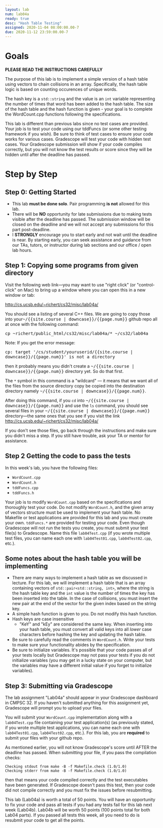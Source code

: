 ```yaml
---
layout: lab
num: lab04a
ready: true
desc: "Hash Table Testing"
assigned: 2020-11-04 08:00:00.00-7
due: 2020-11-12 23:59:00.00-7
---
```




# Goals

<b>PLEASE READ THE INSTRUCTIONS CAREFULLY</b>

The purpose of this lab is to implement a simple version of a hash table using vectors to chain collisions in an array. Specifically, the hash table logic is based on counting occurences of unique words.

The hash key is a `std::string` and the value is an `int` variable representing the number of times that word has been added to the hash table. The size of the hash table and the hash function is given - your goal is to complete the WordCount.cpp functions following the specifications.

This lab is different than previous labs since no test cases are provided. Your job is to test your code using our tddFuncs (or some other testing framework if you wish). Be sure to think of test cases to ensure your code works for various cases. Gradescope will test your code with hidden test cases. Your Gradescope submission will show if your code compiles correctly, but you will not know the test results or score since they will be hidden until after the deadline has passed.

# Step by Step 

## Step 0: Getting Started

* This lab <b>must be done solo</b>. Pair programming <b>is not</b> allowed for this lab.
* There will be <b>NO</b> opportunity for late submissions due to making tests visible after the deadline has passed. The submission window will be closed on the deadline and we will not accept any submissions for this part post-deadline.
* I <b>STRONGLY</b> encourage you to start early and not wait until the deadline is near. By starting early, you can seek assistance and guidance from our TAs, tutors, or instructor during lab sections and our office / open lab hours.

## Step 1: Copying some programs from given directory 

Visit the following web link—you may want to use "right click" (or "control-click" on Mac) to bring up a window where you can open this in a new window or tab:

<http://cs.ucsb.edu/~richert/cs32/misc/lab04a/>

You should see a listing of several C++ files. We are going to copy those into your<tt>~/{{site.course | downcase}}/{{page.num}}</tt> github repo all at once with the following command:

<div>
<tt>cp ~richert/public_html/cs32/misc/lab04a/* ~/cs32/lab04a</tt>
</div>

Note: If you get the error message:

<div>
<tt>cp: target '/cs/student/youruserid/{{site.course | downcase}}/{{page.num}}' is not a directory</tt>
</div>

then it probably means you didn't create a <tt>~/{{site.course | downcase}}/{{page.num}}</tt> directory yet. So do that first.

The `*` symbol in this command is a "wildcard" — it means that we want all of the files from the source directory copy be copied into the destination directory namely <tt>~/{{site.course | downcase}}/{{page.num}}</tt>.

After doing this command, if you `cd` into <tt>~/{{site.course | downcase}}/{{page.num}}</tt> and use the `ls` command, you should see several files in your <tt>~/{{site.course | downcase}}/{{page.num}}</tt> directory&mdash;the same ones that you see if you visit the link <http://cs.ucsb.edu/~richert/cs32/misc/lab04a/>

If you don't see those files, go back through the instructions and make sure you didn't miss a step. If you still have trouble, ask your TA or mentor for assistance.

## Step 2 Getting the code to pass the tests

In this week's lab, you have the following files:

* `WordCount.cpp`
* `WordCount.h`
* `tddFuncs.cpp`
* `tddFuncs.h`

Your job is to modify `WordCount.cpp` based on the specifications and thoroughly test your code. Do not modify `WordCount.h`, and the given array of vectors structure must be used to implement your hash table. No Makefile or test applications are provided for this lab and you must create your own. `tddFuncs.*` are provided for testing your code. Even though Gradescope will not run the tests you create, you must submit your test file(s) to Gradescope. Name this file `lab04Test.cpp` (if you wrote multiple test files, you can name each one with `lab04Test01.cpp`, `lab04Test02.cpp`, etc.).

## Some notes about the hash table you will be implementing

* There are many ways to implement a hash table as we discussed in lecture. For this lab, we will implement a hash table that is an array containing vectors of `std::pair<std::string, int>`, where the string is the hash table key and the `int` value is the number of times the key has been inserted into the table. In the case of collisions, you must insert the new pair at the end of the vector for the given index based on the string key.
* A simple hash function is given to you. Do not modify this hash function.
* Hash keys are case insensitive
	* "KeY" and "kEy" are considered the same key. When inserting into your hash table, you must convert all valid keys into all *lower* case characters before hashing the key and updating the hash table.
* Be sure to carefully read the comments in `WordCount.h`. Write your tests to make sure your functionality abides by the specification.
* Be sure to initialize variables. It's possible that your code passes all of your tests locally but Gradescope may not pass your tests if you do not initialize variables (you may get in a lucky state on your computer, but the variables may have a different initial value if you forget to initialize variables).

## Step 3: Submitting via Gradescope

The lab assignment "Lab04a" should appear in your Gradescope dashboard in CMPSC 32. If you haven't submitted anything for this assignment yet, Gradescope will prompt you to upload your files.

You will submit your `WordCount.cpp` implementation along with a `lab04Test.cpp` file containing your test application(s) (as previously stated, if you wrote multiple test applications, you can name each one with `lab04Test01.cpp`, `lab04Test02.cpp`, etc.).  For this lab, you are <b>required</b> to submit your files with your github repo.

As mentioned earlier, you will not know Gradescope's score until AFTER the deadline has passed. When submitting your file, if you pass the compilation checks:

```
Checking stdout from make -B -f Makefile.check (1.0/1.0)
Checking stderr from make -B -f Makefile.check (1.0/1.0)
```

then that means your code compiled correctly and the test executables have been generated. If Gradescope doesn't pass this test, then your code did not compile correctly and you must fix the issues before resubmitting.

This lab (Lab04a) is worth a total of 50 points. You will have an opportunity to fix your code and pass all tests if you had any tests fail for this lab next week (Lab04b). Lab04b will be worth 50 points (100 points total for both Lab04 parts). If you passed all tests this week, all you need to do is resubmit your code to get all the points.
